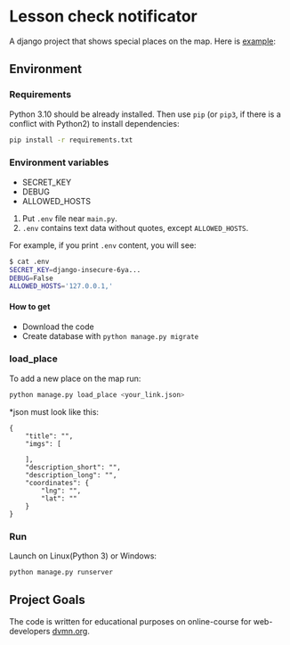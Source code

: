 # Lesson check notificator

A django project that shows special places on the map.
Here is [example](http://notagirl.pythonanywhere.com/):

## Environment


### Requirements

Python 3.10 should be already installed. 
Then use `pip` (or `pip3`, if there is a conflict with Python2) to install dependencies:
```bash
pip install -r requirements.txt
```

### Environment variables

- SECRET_KEY
- DEBUG
- ALLOWED_HOSTS

1. Put `.env` file near `main.py`.
2. `.env` contains text data without quotes, except `ALLOWED_HOSTS`.

For example, if you print `.env` content, you will see:

```bash
$ cat .env
SECRET_KEY=django-insecure-6ya...
DEBUG=False
ALLOWED_HOSTS='127.0.0.1,'
```

#### How to get

- Download the code
- Create database with `python manage.py migrate`

### load_place

To add a new place on the map run:
```bash
python manage.py load_place <your_link.json>
```
*json must look like this:
```
{
    "title": "",
    "imgs": [
       
    ],
    "description_short": "",
    "description_long": "",
    "coordinates": {
        "lng": "",
        "lat": ""
    }
}
```

### Run

Launch on Linux(Python 3) or Windows:
```bash
python manage.py runserver
```

## Project Goals

The code is written for educational purposes on online-course for web-developers [dvmn.org](https://dvmn.org/).